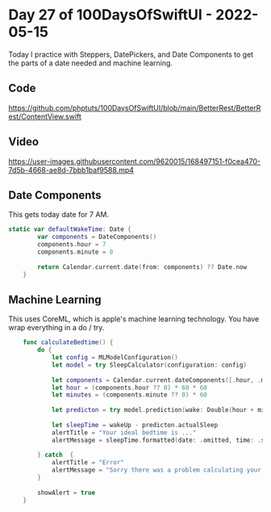 # Day 27 of 100DaysOfSwiftUI - 2022-05-15

Today I practice with Steppers, DatePickers, and Date Components to get the parts of a date needed and machine learning.

## Code

https://github.com/phptuts/100DaysOfSwiftUI/blob/main/BetterRest/BetterRest/ContentView.swift

## Video


https://user-images.githubusercontent.com/9620015/168497151-f0cea470-7d5b-4668-ae8d-7bbb1baf9588.mp4


## Date Components

This gets today date for 7 AM.

```swift
static var defaultWakeTime: Date {
        var components = DateComponents()
        components.hour = 7
        components.minute = 0
        
        return Calendar.current.date(from: components) ?? Date.now
    }
```

## Machine Learning

This uses CoreML, which is apple's machine learning technology.  You have wrap everything in a do / try.

```swift
    func calculateBedtime() {
        do {
            let config = MLModelConfiguration()
            let model = try SleepCalculator(configuration: config)
            
            let components = Calendar.current.dateComponents([.hour, .minute], from: wakeUp)
            let hour = (components.hour ?? 0) * 60 * 60
            let minutes = (components.minute ?? 0) * 60
            
            let predicton = try model.prediction(wake: Double(hour + minutes), estimatedSleep: sleepAmount, coffee: Double(coffeeAmount))
            
            let sleepTime = wakeUp - predicton.actualSleep
            alertTitle = "Your ideal bedtime is ..."
            alertMessage = sleepTime.formatted(date: .omitted, time: .shortened)
            
        } catch  {
            alertTitle = "Error"
            alertMessage = "Sorry there was a problem calculating your bed time"
        }
        
        showAlert = true
    }
```
